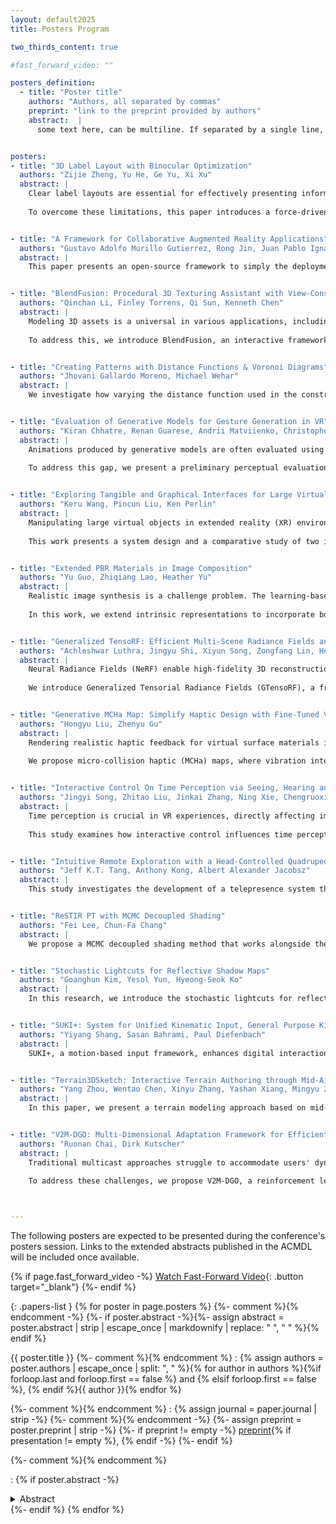 ```yaml
---
layout: default2025
title: Posters Program

two_thirds_content: true

#fast_forward_video: ""

posters_definition:
  - title: "Poster title"
    authors: "Authors, all separated by commas"
    preprint: "link to the preprint provided by authors"
    abstract:  |
      some text here, can be multiline. If separated by a single line, it will be converted to <br>, otherwise it will be converted to separate <p> tags


posters:
- title: "3D Label Layout with Binocular Optimization"
  authors: "Zijie Zheng, Yu He, Ge Yu, Xi Xu"
  abstract: |
    Clear label layouts are essential for effectively presenting information and annotating complex objects in 3D virtual environments. However, conventional methods often fail to address double vision caused by binocular disparity and rely on discrete updates, leading to inconsistent layout quality when the viewpoint shifts.
    
    To overcome these limitations, this paper introduces a force-driven binocular 3D dynamic label layout approach with continuous updates, ensuring real-time adjustments to enhance visual clarity. A user study demonstrates that our method enables faster label reading than baseline approaches, particularly as label density increases.


- title: "A Framework for Collaborative Augmented Reality Applications"
  authors: "Gustavo Adolfo Murillo Gutierrez, Rong Jin, Juan Pablo Ignacio Ramirez Paredes, Uriel Haile Hernández Belmonte"
  abstract: |
    This paper presents an open-source framework to simply the deployment and setup of co-located collaborative Augmented Reality (AR) experiences on mobile devices. It uses a centralized client-server architecture, with a single PC acting as a local server to handle data communication and synchronization across multiple mobile devices. This framework eliminates the reliance on cloud anchor services or third-party platforms that often come with restrictive limitations. The framework's performance was evaluated through a controlled indoor multi-user drawing activity, measuring interaction latency and data applicability under varying data loads.


- title: "BlendFusion: Procedural 3D Texturing Assistant with View-Consistent Generative Models"
  authors: "Qinchan Li, Finley Torrens, Qi Sun, Kenneth Chen"
  abstract: |
    Modeling 3D assets is a universal in various applications, including animation and game development. However, a key challenge lies in the labor-intensive task of 3D texturing, where creators must repeatedly update textures to align with modified geometric shapes on the fly. This iterative workflow makes 3D texturing significantly more cumbersome and less efficient than 2D image painting.
    
    To address this, we introduce BlendFusion, an interactive framework that leverages generative diffusion models to streamline 3D texturing. Unlike existing systems that generate textures from scratch, BlendFusion integrates the procedural nature of texturing by incorporating multi-view projection to guide the generation process, enhancing stylistic alignment with the creator's intent. Experimental results demonstrate the robustness and consistency of BlendFusion across both objective and subjective evaluations.


- title: "Creating Patterns with Distance Functions & Voronoi Diagrams"
  authors: "Jhovani Gallardo Moreno, Michael Wehar"
  abstract: |
    We investigate how varying the distance function used in the construction of Voronoi Diagrams can create unique tilings and repeated patterns. We consider classical distance functions such as Euclidean and Manhattan as well as novel distance functions leading to variants of classical spaces and traditional patterned designs.


- title: "Evaluation of Generative Models for Gesture Generation in VR"
  authors: "Kiran Chhatre, Renan Guarese, Andrii Matviienko, Christopher Peters"
  abstract: |
    Animations produced by generative models are often evaluated using objective quantitative metrics that do not fully capture perceptual effects in immersive virtual environments.
    
    To address this gap, we present a preliminary perceptual evaluation of generative models for animation generation conducted through a VR-based user study (N=48). Our study investigates how human perception aligns with deep learning–derived metrics, focusing on animation congruency—ensuring that the generated facial expressions and body gestures are both congruent with and synchronous to the driving speech. We evaluated two state-of-the-art generative methods, assessing their ability to produce congruent facial expressions and body gestures. Our findings reveal that such congruency can significantly improve interaction quality. By integrating VR-based perceptual feedback into training pipelines, our work offers a method for creating more engaging virtual characters. 


- title: "Exploring Tangible and Graphical Interfaces for Large Virtual Object Manipulation"
  authors: "Keru Wang, Pincun Liu, Ken Perlin"
  abstract: |
    Manipulating large virtual objects in extended reality (XR) environments poses challenges due to scale, occlusion, and interaction precision.
    
    This work presents a system design and a comparative study of two interfaces for large-object manipulation: a tangible user interface (TUI) using 3D-printed Opti-Tracked miniatures, and a 2D graphical user interface (GUI) minimap. We deployed the system at SIGGRAPH ASIA 2024 with a floor-planning scenario and collected feedback from over 100 participants. Results show that TUI enhances spatial awareness and collaboration, while GUIs support more focused layout planning with greater precision. Our findings highlight trade-offs between tangible and graphical interfaces, suggesting hybrid approaches for improved usability in large-scale XR environment arrangement tasks.


- title: "Extended PBR Materials in Image Composition"
  authors: "Yu Guo, Zhiqiang Lao, Heather Yu"
  abstract: |
    Realistic image synthesis is a challenge problem. The learning-based approach is easy to use but lacks physical consistency, while traditional Physically Based Rendering (PBR) offers high realism but is computationally expensive. Intrinsic representation offers a well-balanced trade-off, decomposing images into fundamental components (intrinsic channels) such as geometry, materials, and illumination for controllable synthesis. However, existing PBR materials struggle with complex surface models, particularly high-specular and transparent surfaces.
    
    In this work, we extend intrinsic representations to incorporate both reflection and transmission properties, enabling the synthesis of transparent materials such as glass and windows. We propose an explicit intrinsic compositing framework that provides deterministic, interpretable image synthesis.


- title: "Generalized TensoRF: Efficient Multi-Scene Radiance Fields and View-Consistent 3D Editing"
  authors: "Achleshwar Luthra, Jingyu Shi, Xiyun Song, Zongfang Lin, Heather Yu"
  abstract: |
    Neural Radiance Fields (NeRF) enable high-fidelity 3D reconstruction but suffer from per-scene optimization and long training times. Tensorial Radiance Fields (TensoRF) improve efficiency but still require per-scene training.
    
    We introduce Generalized Tensorial Radiance Fields (GTensoRF), a framework that learns multiple scenes simultaneously, achieving scalability and efficiency. GTensoRF trains on 100 scenes in 60 minutes on a single GPU, whereas NeRF requires 24+ hours per scene. Additionally, GTensoRF enables view-consistent, semantically meaningful 3D editing through optimized tensor components and density-based resampling. Evaluated on the Photoshapes dataset, GTensoRF significantly improves multi-scene generalization and efficiency over existing methods, including EditNeRF, which requires 48 hours per scene.


- title: "Generative MCHa Map: Simplify Haptic Design with Fine-Tuned Variational Autoencoder"
  authors: "Hongyu Liu, Zhenyu Gu"
  abstract: |
    Rendering realistic haptic feedback for virtual surface materials is a key challenge in haptic interaction. In environments like games, creating haptic feedback that matches visual textures requires significant effort and expertise. Visual textures provide height and roughness information, which can be used to generate haptic maps aligned with texture pixels.
    
    We propose micro-collision haptic (MCHa) maps, where vibration intensity and frequency parameters are derived from texture features and stored in MCHa map channels. This allows developers to use haptic maps like visual texture maps and supports real-time, interactive vibrotactile feedback. Additionally, we fine-tuned the Variational Autoencoder (VAE) of Stable Diffusion to generate visual texture and matching MCHa maps simultaneously. A user study (N=18) showed that MCHa maps improved texture details recognition accuracy and were preferred by participants for vibrotactile feedback. Our approach offers an efficient, user-friendly method for designing high-fidelity surface haptic feedback for low-cost mobile devices, improving haptic experiences in virtual environments.


- title: "Interactive Control On Time Perception via Seeing, Hearing and Thinking in 3D VR Games"
  authors: "Jingyi Song, Zhitao Liu, Jinkai Zhang, Ning Xie, Chengruoxi Wang, Yu Wu"
  abstract: |
    Time perception is crucial in VR experiences, directly affecting immersion and gameplay design.
    
    This study examines how interactive control influences time perception through vision, hearing, and cognitive load. The results show that high-sensitivity colors, familiar music, low cognitive loads, and the high attention level can accelerate the perceived duration through 3 experiments. These results provide insights for designers to enhance player experience.


- title: "Intuitive Remote Exploration with a Head-Controlled Quadrupedal Robot Avatar in Virtual Reality"
  authors: "Jeff K.T. Tang, Anthony Kong, Albert Alexander Jacobsz"
  abstract: |
    This study investigates the development of a telepresence system that based on open-source technologies such as the Robot Operating System (ROS) to allow users to interact with distant environments. The system includes a quadruped robot with a stereoscopic camera for immersive experiences and was created in response to the increased demand for remote operations during the COVID-19 pandemic. Users reported a high level of physical comfort and a generally positive perception of the experience, reflecting an 80% success rate in locating objects during interactions. Improvements to response times and camera quality were suggested by participants. The system’s versatility positions it for applications in fields like deep space exploration, providing a scalable and economical solution. The findings also highlight the system’s potential to improve remote exploration tasks and elder care applications.


- title: "ReSTIR PT with MCMC Decoupled Shading"
  authors: "Fei Lee, Chun-Fa Chang"
  abstract: |
    We propose a MCMC decoupled shading method that works alongside the original ReSTIR PT process to produce better-converged images without requiring additional rays. By exploiting the structural similarity between ReSTIR PT and MCMC methods, we treat each candidate path generated within ReSTIR PT as if it were spawned using a Markov chain, interpreting spatiotemporal reuses as mutations. This approach allows energy transfer and deposition between pixels, effectively extracting more information from each candidate path within the ReSTIR PT procedure. As a result, our method enhances stratification, reduces correlation, and achieves a more converged output compared to the original ReSTIR PT.


- title: "Stochastic Lightcuts for Reflective Shadow Maps"
  authors: "Goanghun Kim, Yesol Yun, Hyeong-Seok Ko"
  abstract: |
    In this research, we introduce the stochastic lightcuts for reflective shadow maps (RSMSLC), which is designed for real-time one-bounce diffuse indirect illumination. Our method organizes virtual point lights of the reflective shadow map (RSM) into a perfect binary tree, like Lin and Yuksel’s work. But it minimizes cumbersome virtual lights clustering process with a pyramid-like manner, still maintaining substantial spatial coherence. This compact data structure significantly enhances the efficiency of storing and sampling.


- title: "SUKI+: System for Unified Kinematic Input, General Purpose Kinematic Input Convertor"
  authors: "Yiyang Shang, Sasan Bahrami, Paul Diefenbach"
  abstract: |
    SUKI+, a motion-based input framework, enhances digital interactions for users with diverse physical abilities. Originally developed for rehabilitation, it enables real-time movement control remapping without modifying game code. SUKI+ integrates Dynamic Difficulty Adjustment (DDA) using kinematic and biometric data to dynamically adjust difficulty based on user performance and engagement. A pilot study with 11 stroke patients showed improved engagement, suggesting its potential for scalable, adaptive solutions in rehabilitation, accessibility-focused gaming, and interactive training.


- title: "Terrain3DSketch: Interactive Terrain Authoring through Mid-Air Sketching"
  authors: "Yang Zhou, Wentao Chen, Xinyu Zhang, Yashan Xiang, Mingyu Zhai, Kun Zhao, Jie Liu, Guihuan Feng, Bin Luo"
  abstract: |
    In this paper, we present a terrain modeling approach based on mid-air sketching. Users can outline the key spatial features of the terrain with the assistance of sparse 3D strokes. This approach can generate digital elevation models based on 3D sketches, giving non- artists the freedom to create personalized terrains. Experiments demonstrate that the proposed approach has significant advantages in creative freedom and artistic control in some scenarios. Finally, we hope that the approach in this paper can provide a new idea for the automatic generation of 3D content.


- title: "V2M-DGO: Multi-Dimensional Adaptation Framework for Efficient Volumetric Video Multicasting"
  authors: "Ruonan Chai, Dirk Kutscher"
  abstract: |
    Traditional multicast approaches struggle to accommodate users' dynamic fields of view (FoV), heterogeneous devices, and fluctuating network conditions, leading to inefficient bandwidth utilization and degraded Quality of Experience (QoE).
    
    To address these challenges, we propose V2M-DGO, a reinforcement learning-based framework that optimizes user grouping and layered content delivery. V2M-DGO leverages multi-dimensional dynamic grouping to enhance multicast efficiency while minimizing computational overhead. It integrates V-PCC 3D video coding for layered content generation and employs Proximal Policy Optimization (PPO) to learn adaptive grouping and resource allocation strategies in an offline setting. For synchronized and resilient transmission, V2M-DGO utilizes Common Media Application Format (CMAF), Manifest alignment, and a fast rollback mechanism to mitigate network fluctuations. Additionally, knowledge distillation enables a lightweight model that preserves performance while reducing computational costs. With its scalable design, V2M-DGO significantly improves QoE and bandwidth efficiency, making it a promising solution for future volumetric video streaming.



---
```


The following posters are expected to be presented during the conference's posters session. Links to the extended abstracts published in the ACMDL will be included once available.

{% if page.fast_forward_video -%}
[Watch Fast-Forward Video]({{page.fast_forward_video}}){: .button target="_blank"}
{%- endif %}


{: .papers-list }
{% for poster in page.posters %}
{%- comment %}<!-- This next tag is absolutely horrendous but it is the only thing that seems to work to handle newlines in a nice way. Basically, we convert markdown to html, and then we ensure after any newline there are two spaces, so that the dd will not be broken -->{% endcomment -%}
{%- if poster.abstract -%}{%- assign abstract = poster.abstract | strip | escape_once | markdownify | replace: "
", "
  " %}{% endif %}

{{ poster.title }}
{%- comment %}<!-- Authors of the poster, separated by comma, with an "and" between the last two -->{% endcomment %}
: {% assign authors = poster.authors | escape_once | split: ", " %}{% for author in authors %}{%if forloop.last and forloop.first == false %} and {% elsif forloop.first == false %}, {% endif %}{{ author }}{% endfor %}

{%- comment %}<!-- Links for the poster -->{% endcomment %}
: {% assign journal = paper.journal | strip -%}
  {%- comment %}<!-- links, separated by commas -->{% endcomment -%}
  {%- assign preprint = poster.preprint | strip -%}
  {%- if preprint != empty -%}
  <a href="{{ preprint }}">preprint</a>{% if presentation != empty %}, {% endif -%}
  {%- endif %}

{%- comment %}<!-- Abstract and thumbnail -->{% endcomment %}

: {% if poster.abstract -%}
  <details>
  <summary>Abstract</summary>

  {{ abstract }}

  </details>
  {%- endif %}
{% endfor %}


